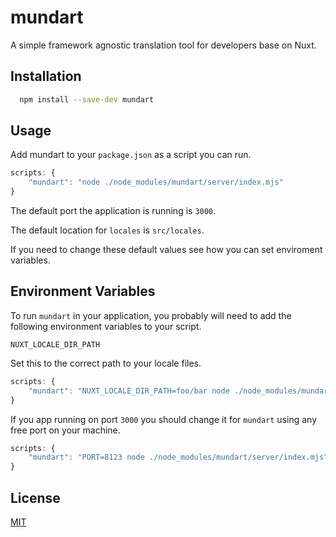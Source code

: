 # mundart

A simple framework agnostic translation tool for developers base on Nuxt.

## Installation

```bash
  npm install --save-dev mundart
```

## Usage

Add mundart to your `package.json` as a script you can run.

```javascript
scripts: {
    "mundart": "node ./node_modules/mundart/server/index.mjs"
}
```

The default port the application is running is `3000`.

The default location for `locales` is `src/locales`.

If you need to change these default values see how you can set enviroment variables.

## Environment Variables

To run `mundart` in your application, you probably will need to add the following environment variables to your script.

`NUXT_LOCALE_DIR_PATH`

Set this to the correct path to your locale files.

```javascript
scripts: {
    "mundart": "NUXT_LOCALE_DIR_PATH=foo/bar node ./node_modules/mundart/server/index.mjs"
}
```

If you app running on port `3000` you should change it for `mundart` using any free port on your machine.

```javascript
scripts: {
    "mundart": "PORT=8123 node ./node_modules/mundart/server/index.mjs"
}
```

## License

[MIT](https://choosealicense.com/licenses/mit/)
